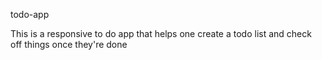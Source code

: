   t o d o - a p p 
 
 This is a responsive to do app that helps one create a todo list and check off things once they're done
 

